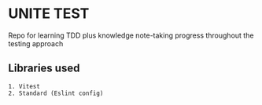 # UNITE TEST

Repo for learning TDD plus knowledge note-taking progress throughout the testing approach

## Libraries used

    1. Vitest
    2. Standard (Eslint config)
